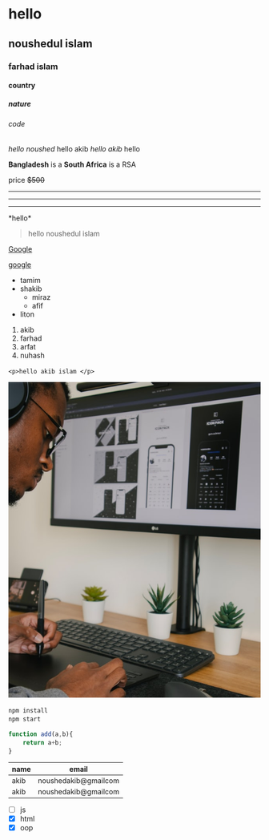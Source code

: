 <!-- heading  -->
# hello 
## noushedul islam 
### farhad islam 
#### country
##### nature
###### code 

<!-- italic  -->
*hello noushed* hello akib
_hello akib_ hello 

<!-- strong text  -->
**Bangladesh** is a 
__South Africa__ is a RSA 

<!-- strikethrough  -->
price ~~$500~~

<!-- Horizontal Rule  -->
___
___
---

<!-- start mark both side  -->
\*hello\*
 <!-- blockquote  --> 
 >hello noushedul islam

 <!-- links  -->
 [Google](https://google.com)

 <!-- links in title  -->
 [google](https://google.com "mygoogle")

 <!-- ul  -->
 * tamim 
 * shakib
    * miraz
    * afif
* liton
<!-- ol  -->
1. akib
1. farhad
1. arfat 
1. nuhash

<!-- inline code block  -->
`<p>hello akib islam </p>`
<!-- images  -->
![my logo](../img/pic1.jpg)

<!-- github markdown  -->
<!-- code block  -->
```bash
npm install
npm start 
```
```javascript
function add(a,b){
    return a+b;
}
```
<!-- table  -->
| name    |  email |
|-------  | ------ |
|akib     | noushedakib@gmailcom |
|akib     | noushedakib@gmailcom |

<!-- tasks  -->
* [ ] js
* [x] html 
* [x] oop